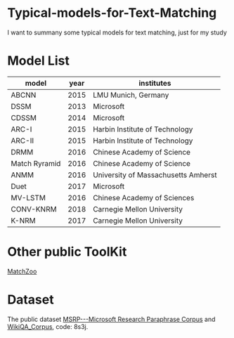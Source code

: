 # Typical-models-for-Text-Matching
I want to summany some typical models for text matching, just for my study
# Model List
|model| year | institutes|
| ------ | ------ | ------ |
|ABCNN| 2015| LMU Munich, Germany |
|DSSM| 2013| Microsoft |
|CDSSM| 2014| Microsoft|
|ARC-I| 2015| Harbin Institute of Technology|
|ARC-II|2015|Harbin Institute of Technology|
|DRMM|2016|Chinese Academy of Science|
|Match Ryramid|2016| Chinese Academy of Science|
|ANMM|2016| University of Massachusetts Amherst|	
|Duet|2017| Microsoft|	
|MV-LSTM|2016| Chinese Academy of Sciences |	
|CONV-KNRM|2018| Carnegie Mellon University |	
|K-NRM|2017| Carnegie Mellon University |	
# Other public ToolKit
[MatchZoo](https://github.com/NTMC-Community/MatchZoo)
# Dataset
The public dataset [MSRP---Microsoft Research Paraphrase Corpus](https://www.microsoft.com/en-us/download/details.aspx?id=52398) and [WikiQA_Corpus](https://pan.baidu.com/s/12jp1Xuh8lbKUMjtfbY3TGg), code: 8s3j.
